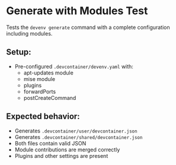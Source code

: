 # Generate with Modules Test

Tests the `devenv generate` command with a complete configuration including modules.

## Setup:
- Pre-configured `.devcontainer/devenv.yaml` with:
  - apt-updates module
  - mise module
  - plugins
  - forwardPorts
  - postCreateCommand

## Expected behavior:
- Generates `.devcontainer/user/devcontainer.json`
- Generates `.devcontainer/shared/devcontainer.json`
- Both files contain valid JSON
- Module contributions are merged correctly
- Plugins and other settings are present
